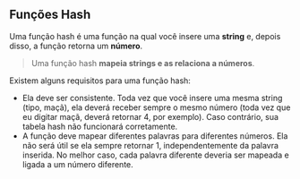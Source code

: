 
## Funções Hash

Uma função hash é uma função na qual você insere uma **string** e, depois disso, a função retorna um **número**.

> Uma função hash **mapeia strings e as relaciona a números**.

Existem alguns requisitos para uma função hash:

- Ela deve ser consistente. Toda vez que você insere uma mesma string (tipo, maçã), ela deverá receber sempre o mesmo número (toda vez que eu digitar maçã, deverá retornar 4, por exemplo). Caso contrário, sua tabela hash não funcionará corretamente.
- A função deve mapear diferentes palavras para diferentes números. Ela não será útil se ela sempre retornar 1, independentemente da palavra inserida. No melhor caso, cada palavra diferente deveria ser mapeada e ligada a um número diferente.

